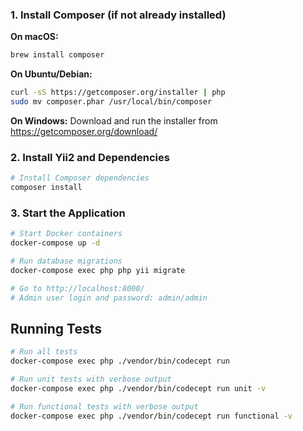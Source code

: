 ### 1. Install Composer (if not already installed)

**On macOS:**
```bash
brew install composer
```

**On Ubuntu/Debian:**
```bash
curl -sS https://getcomposer.org/installer | php
sudo mv composer.phar /usr/local/bin/composer
```

**On Windows:**
Download and run the installer from https://getcomposer.org/download/

### 2. Install Yii2 and Dependencies

```bash
# Install Composer dependencies
composer install
```

### 3. Start the Application

```bash
# Start Docker containers
docker-compose up -d

# Run database migrations
docker-compose exec php php yii migrate

# Go to http://localhost:8000/
# Admin user login and password: admin/admin
```

## Running Tests

```bash
# Run all tests
docker-compose exec php ./vendor/bin/codecept run

# Run unit tests with verbose output
docker-compose exec php ./vendor/bin/codecept run unit -v

# Run functional tests with verbose output
docker-compose exec php ./vendor/bin/codecept run functional -v
```